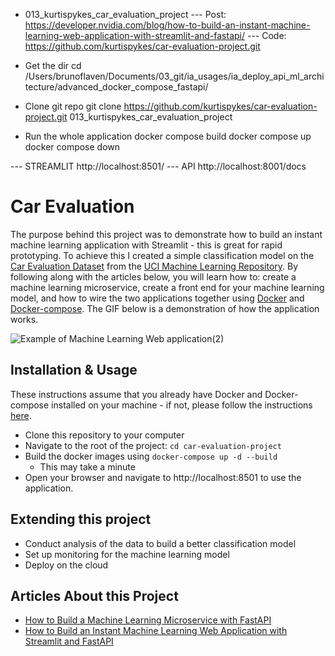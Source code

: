 + 013_kurtispykes_car_evaluation_project
--- Post: https://developer.nvidia.com/blog/how-to-build-an-instant-machine-learning-web-application-with-streamlit-and-fastapi/
--- Code: https://github.com/kurtispykes/car-evaluation-project.git

- Get the dir
cd /Users/brunoflaven/Documents/03_git/ia_usages/ia_deploy_api_ml_architecture/advanced_docker_compose_fastapi/

- Clone git repo
git clone https://github.com/kurtispykes/car-evaluation-project.git 013_kurtispykes_car_evaluation_project

- Run the whole application
docker compose build
docker compose up
docker compose down

--- STREAMLIT
http://localhost:8501/
--- API
http://localhost:8001/docs



# Car Evaluation
The purpose behind this project was to demonstrate how to build an instant machine learning application with Streamlit - this is great for rapid prototyping. 
To achieve this I created a simple classification model on the [Car Evaluation Dataset](https://archive.ics.uci.edu/ml/datasets/Car+Evaluation) from the 
[UCI Machine Learning Repository](https://archive.ics.uci.edu/ml/index.php). By following along with the articles below, you will learn how to: create a machine 
learning microservice, create a front end for your machine learning model, and how to wire the two applications together using [Docker](https://www.docker.com/) 
and [Docker-compose](https://docs.docker.com/compose/). The GIF below is a demonstration of how the application works. 

![Example of Machine Learning Web application(2)](https://user-images.githubusercontent.com/43003716/190868371-fb1f5d3f-f74b-4506-9409-0c2fbb1b505e.gif)

## Installation & Usage
These instructions assume that you already have Docker and Docker-compose installed on your machine - if not, please follow the instructions 
[here](https://docs.docker.com/compose/install/). 
- Clone this repository to your computer
- Navigate to the root of the project: `cd car-evaluation-project`
- Build the docker images using `docker-compose up -d --build`
  - This may take a minute
- Open your browser and navigate to http://localhost:8501 to use the application. 

## Extending this project
- Conduct analysis of the data to build a better classification model
- Set up monitoring for the machine learning model
- Deploy on the cloud

## Articles About this Project
- [How to Build a Machine Learning Microservice with FastAPI](https://developer.nvidia.com/blog/building-a-machine-learning-microservice-with-fastapi/)
- [How to Build an Instant Machine Learning Web Application with Streamlit and FastAPI](https://developer.nvidia.com/blog/how-to-build-an-instant-machine-learning-web-application-with-streamlit-and-fastapi/)
